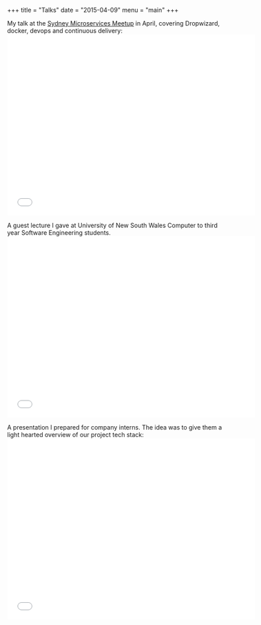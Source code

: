 +++
title = "Talks"
date = "2015-04-09"
menu = "main"
+++

My talk at the [Sydney Microservices Meetup](http://www.meetup.com/Sydney-Microservices/) in April, covering Dropwizard, docker, devops and continuous delivery: <iframe src="//slides.com/yunzhilin/dropwizard-and-friends/embed" width="576" height="420" scrolling="no" frameborder="0" webkitallowfullscreen mozallowfullscreen allowfullscreen></iframe>

A guest lecture I gave at University of New South Wales Computer to third year Software Engineering students.<iframe src="//slides.com/yunzhilin/a-tale-of-contemporary-software/embed" width="576" height="420" scrolling="no" frameborder="0" webkitallowfullscreen mozallowfullscreen allowfullscreen></iframe>

A presentation I prepared for company interns. The idea was to give them a light hearted overview of our project tech stack: <iframe src="//slides.com/yunzhilin/microservices-and-friends/embed" width="576" height="420" scrolling="no" frameborder="0" webkitallowfullscreen mozallowfullscreen allowfullscreen></iframe>
